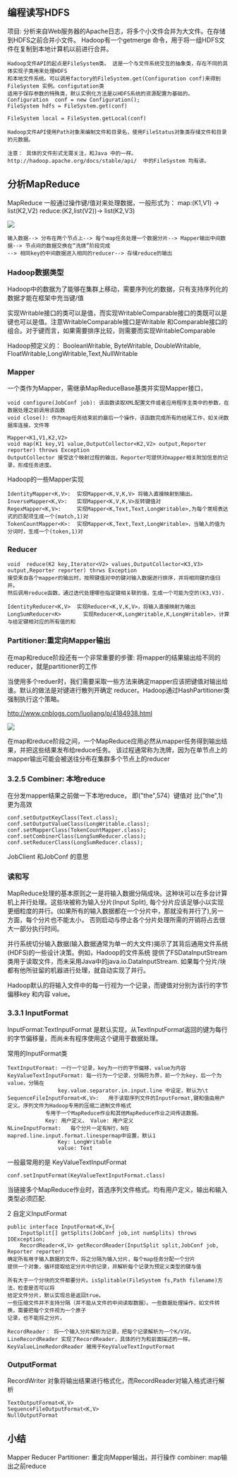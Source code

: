 ## 编程读写HDFS

项目: 分析来自Web服务器的Apache日志，将多个小文件合并为大文件。在存储到HDFS之前合并小文件。
Hadoop有一个getmerge 命令，用于将一组HDFS文件在复制到本地计算机以前进行合并。

    Hadoop文件API的起点是FileSystem类。 这是一个与文件系统交互的抽象类，存在不同的具体实现子类用来处理HDFS
    和本地文件系统。可以调用factory的FileSystem.get(Configuration conf)来得到FileSystem 实例。configutation类
    适用于保存参数的特殊类，默认实例化方法是以HDFS系统的资源配置为基础的。
    Configuration  conf = new Configuration();
    FileSystem hdfs = FileSystem.get(conf)
    
    FileSystem local = FileSystem.getLocal(conf)
    
    Hadoop文件API使用Path对象来编制文件和目录名，使用FileStatus对象类存储文件和目录的元数据。
    
    注意： 具体的文件形式无需关注，和Java 中的一样。
    http://hadoop.apache.org/docs/stable/api/  中的FileSystem 均有讲。
    


## 分析MapReduce
MapReduce 一般通过操作键/值对来处理数据，一般形式为：
map:(K1,V1) -> list(K2,V2)
reduce:(K2,list(V2))-> list(K2,V3)

![](file:///C:\Users\loneve\Pictures\hadoop\0.png)

    输入数据--> 分布在两个节点上--> 每个map任务处理一个数据分片--> Mapper输出中间数据--> 节点间的数据交换在“洗牌”阶段完成
    --> 相同key的中间数据进入相同的reducer--> 存储reduce的输出
### Hadoop数据类型
Hadoop中的数据为了能够在集群上移动，需要序列化的数据，只有支持序列化的数据才能在框架中充当键/值

实现Writable接口的类可以是值，而实现WritableComparable<T>接口的类既可以是键也可以是值。注意WritableComparable<T>接口是Writable
和Comparable<T>接口的组合。对于键而言，如果需要排序比较，则需要而实现WritableComparable

Hadoop预定义的： BooleanWritable, ByteWritable, DoubleWritable, FloatWritable,LongWritable,Text,NullWritable
    

### Mapper
一个类作为Mapper，需继承MapReduceBase基类并实现Mapper接口，

    void configure(JobConf job): 该函数读取XML配置文件或者应用程序主类中的参数，在数据处理之前调用该函数
    void close(): 作为map任务结束前的最后一个操作，该函数完成所有的结尾工作，如关闭数据库连接，文件等

    Mapper<K1,V1,K2,V2>
    void map(K1 key,V1 value,OutputCollector<K2,V2> output,Reporter reporter) throws Exception
    OutputCollector 接受这个映射过程的输出，Reporter可提供对mapper相关附加信息的记录，形成任务进度。
    
Hadoop的一些Mapper实现

    IdentityMapper<K,V>:  实现Mapper<K,V,K,V> 将输入直接映射到输出。
    InverseMapper<K,V>:   实现Mapper<K,V,K,V>反转键值对
    RegexMapper<K,V>:     实现Mapper<K,Text,Text,LongWritable>,为每个常规表达式的匹配项生成一个(match,1)对
    TokenCountMapper<K>:  实现Mapper<K,Text,Text,LongWritable>，当输入的值为分词时，生成一个(token,1)对

### Reducer

    void  reduce(K2 key,Iterator<V2> values,OutputCollector<K3,V3> output,Reporter reporter) thrws Exception
    接受来自各个mapper的输出时，按照键值对中的键对输入数据进行排序，并将相同键的值归并。
    然后调用reduce函数，通过迭代处理哪些指定键相关联的值，生成一个可能为空的(K3,V3).
    
    IdentityReducer<K,V>  实现Reducer<K,V,K,V>，将输入直接映射为输出
    LongSumReducer<K>       实现Reducer<K,LongWritable,K,LongWritable>，计算与给定键相对应的所有值的和
    
### Partitioner:重定向Mapper输出
在map和reduce阶段还有一个非常重要的步骤: 将mapper的结果输出给不同的reducer，就是partitioner的工作

当使用多个reduer时，我们需要采取一些方法来确定mapper应该把键值对输出给谁。默认的做法是对键进行散列开确定
reducer。Hadoop通过HashPartitioner类强制执行这个策略。

http://www.cnblogs.com/luoliang/p/4184938.html

![](file:///C:\Users\loneve\Pictures\hadoop\1.png)

在map和reduce阶段之间，一个MapReduce应用必然从mapper任务得到输出结果，并把这些结果发布给reduce任务。
该过程通常称为洗牌，因为在单节点上的mapper输出可能会被送往分布在集群多个节点上的reducer

### 3.2.5 Combiner: 本地reduce
在分发mapper结果之前做一下本地reduce， 即("the",574）键值对 比("the",1) 更为高效

    conf.setOutputKeyClass(Text.class);
    conf.setOutputValueClass(LongWritable.class);
    conf.setMapperClass(TokenCountMapper.class);
    conf.setCombinerClass(LongSumReducer.class);
    conf.setReducerClass(LongSumReducer.class);
   
JobClient 和JobConf 的意思


### 读和写
MapReduce处理的基本原则之一是将输入数据分隔成块。这种块可以在多台计算机上并行处理。这些块被称为输入分片(Input Split),
每个分片应该足够小以实现更细粒度的并行。(如果所有的输入数据都在一个分片中，那就没有并行了),另一方面，每个分片也不能太小，
否则启动与停止各个分片处理所需的开销将占去很大一部分执行时间。

并行系统切分输入数据(输入数据通常为单一的大文件)揭示了其背后通用文件系统(HDFS)的一些设计决策。例如，Hadoop的文件系统
提供了FSDataInputStream类用于读取文件，而未采用Java中的java.io.DataInputStream.
如果每个分片/块都有他所驻留的机器进行处理，就自动实现了并行。

Hadoop默认的将输入文件中的每一行视为一个记录，而键值对分别为该行的字节偏移key 和内容 value。

### 3.3.1 InputFormat
InputFormat:TextInputFormat 是默认实现，从TextInputFormat返回的键为每行的字节偏移量，而尚未有程序使用这个键用于数据处理。

常用的InputFormat类

    TextInputFormat: 一行一个记录，key为一行的字节偏移，value为内容
    KeyValueTextInputFormat: 每一行为一个记录，分隔符为界，前一个为key，后一个为value，分隔在
                    key.value.separator.in.input.line 中设定，默认为\t
    SequenceFileInputFormat<K,V>:   用于读取序列文件的InputFormat,键和值由用户定义。序列文件为Hadoop专用的压缩二进制文件格式
                专用于一个MapReduce作业和其他MapReduce作业之间传送数据。
                Key: 用户定义， Value: 用户定义
    NLineInputFormat:   每个分片一定有N行，N在mapred.line.input.format.linespermap中设置，默认1
                    Key: LongWritable
                    value: Text
    
一般最常用的是 KeyValueTextInputFormat  

    conf.setInputFormat(KeyValueTextInputFormat.class)
当链接多个MapReduce作业时，首选序列文件格式。均有用户定义，输出和输入类型必须匹配.

2 自定义InputFormat

    public interface InputFormat<K,V>{
        InputSplit[] getSplits(JobConf job,int numSplits) throws IOException;
        RecordReader<K,V> getRecordReader(InputSplit split,JobConf job, Reporter reporter)
    确定所有用于输入数据的文件，将之分隔为输入分片，每个map任务分配一个分片
    提供一个对象，循环提取给定分片中的记录，并解析每个记录为预定义类型的键与值
    
    所有大于一个分块的文件都要分片。isSplitable(FileSystem fs,Path filename)方法，检查是否可以将
    给定文件分片，默认实现总是返回true。
    一些压缩文件并不支持分隔（并不能从文件的中间读取数据）。一些数据处理操作，如文件转换，需要把每个文件视为一个原子
    记录，也不能将之分片。
    
    RecordReader： 将一个输入分片解析为记录，把每个记录解析为一个K/V对。
    LineRecordReader 实现了RecordReader，具体的行为和前面描述的一样。
    KeyValueLineRedordReader 被用于KeyValueTextInputFormat
    
### OutputFormat
RecordWriter 对象将输出结果进行格式化，而RecordReader对输入格式进行解析

    TextOutputFormat<K,V>
    SequenceFileOutputFormat<K,V>
    NullOutputFormat
    


## 小结
Mapper
Reducer
Partitioner: 重定向Mapper输出，并行操作
combiner: map输出之前reduce

